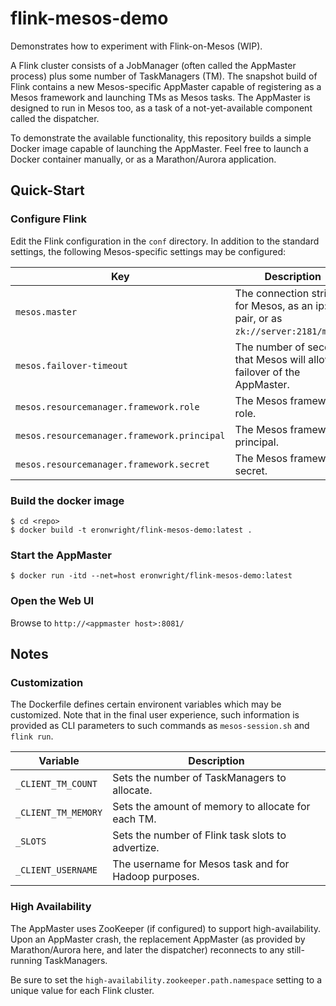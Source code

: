 # flink-mesos-demo

Demonstrates how to experiment with Flink-on-Mesos (WIP).

A Flink cluster consists of a JobManager (often called the AppMaster process) plus some number of TaskManagers (TM).
The snapshot build of Flink contains a new Mesos-specific AppMaster capable of registering as a Mesos framework and
launching TMs as Mesos tasks.    The AppMaster is designed to run in Mesos too, as a task of a not-yet-available component 
called the dispatcher.

To demonstrate the available functionality, this repository builds a simple Docker image capable of launching the AppMaster.
Feel free to launch a Docker container manually, or as a Marathon/Aurora application.

## Quick-Start

### Configure Flink
Edit the Flink configuration in the `conf` directory. In addition to the standard settings, the following 
Mesos-specific settings may be configured:

| Key            | Description |
|----------------|-------------|
| `mesos.master`   | The connection string for Mesos, as an ip:port pair, or as `zk://server:2181/mesos`. |
| `mesos.failover-timeout` | The number of seconds that Mesos will allow for failover of the AppMaster. | 
| `mesos.resourcemanager.framework.role` | The Mesos framework role. |
| `mesos.resourcemanager.framework.principal` | The Mesos framework principal. |
| `mesos.resourcemanager.framework.secret` | The Mesos framework secret. |


### Build the docker image
```
$ cd <repo>
$ docker build -t eronwright/flink-mesos-demo:latest .
```
 
### Start the AppMaster
```
$ docker run -itd --net=host eronwright/flink-mesos-demo:latest
```

### Open the Web UI
Browse to `http://<appmaster host>:8081/`


## Notes

### Customization

The Dockerfile defines certain environent variables which may be customized.  Note that in the final user experience,
such information is provided as CLI parameters to such commands as `mesos-session.sh` and `flink run`.

| Variable | Description |
|----------|------------|
| `_CLIENT_TM_COUNT` | Sets the number of TaskManagers to allocate.  |
| `_CLIENT_TM_MEMORY` | Sets the amount of memory to allocate for each TM. |
| `_SLOTS` | Sets the number of Flink task slots to advertize. |
| `_CLIENT_USERNAME` | The username for Mesos task and for Hadoop purposes. |

### High Availability
The AppMaster uses ZooKeeper (if configured) to support high-availability.    Upon an AppMaster crash,
the replacement AppMaster (as provided by Marathon/Aurora here, and later the dispatcher) reconnects to
any still-running TaskManagers.

Be sure to set the `high-availability.zookeeper.path.namespace` setting to a
unique value for each Flink cluster.
